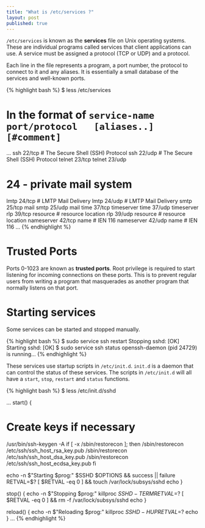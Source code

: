 ```yaml
---
title: "What is /etc/services ?"
layout: post
published: true
---
```


`/etc/services` is known as the **services** file on Unix operating systems. These are individual programs called services that client applications can use. A service must be assigned a protocol (TCP or UDP) and a protocol.

 Each line in the file represents a program, a port number, the protocol to connect to it and any aliases. It is essentially a small database of the services and well-known ports.


{% highlight bash %}
$ less /etc/services

# In the format of `service-name    port/protocol   [aliases..]  [#comment]`

...
ssh              22/tcp                   # The Secure Shell (SSH) Protocol
ssh              22/udp                   # The Secure Shell (SSH) Protocol
telnet           23/tcp
telnet           23/udp
# 24 - private mail system
lmtp             24/tcp                   # LMTP Mail Delivery
lmtp             24/udp                   # LMTP Mail Delivery
smtp             25/tcp     mail
smtp             25/udp     mail
time             37/tcp     timeserver
time             37/udp     timeserver
rlp              39/tcp     resource      # resource location
rlp              39/udp     resource      # resource location
nameserver       42/tcp     name          # IEN 116
nameserver       42/udp     name          # IEN 116
...
{% endhighlight %}

# Trusted Ports

Ports 0-1023 are known as **trusted ports**. Root privilege is required to start listening for incoming connections on these ports. This is to prevent regular users from writing a program that masquerades as another program that normally listens on that port.

# Starting services

Some services can be started and stopped manually.

{% highlight bash %}
$ sudo service ssh restart
Stopping sshd:              [OK]
Starting sshd:              [OK]
$ sudo service ssh status
openssh-daemon (pid 24729) is running...
{% endhighlight %}

These services use startup scripts in `/etc/init.d`. `init.d` is a daemon that can control the status of these services. The scripts in `/etc/init.d` will all have a `start`, `stop`, `restart` and `status` functions.

{% highlight bash %}
$ less /etc/init.d/sshd

...
start()
{
  # Create keys if necessary
  /usr/bin/ssh-keygen -A
  if [ -x /sbin/restorecon ]; then
    /sbin/restorecon /etc/ssh/ssh_host_rsa_key.pub
    /sbin/restorecon /etc/ssh/ssh_host_dsa_key.pub
    /sbin/restorecon /etc/ssh/ssh_host_ecdsa_key.pub
  fi

  echo -n $"Starting $prog:"
  $SSHD $OPTIONS && success || failure
  RETVAL=$?
  [ $RETVAL -eq 0 ] && touch /var/lock/subsys/sshd
  echo
}

stop()
{
  echo -n $"Stopping $prog:"
  killproc $SSHD -TERM
  RETVAL=$?
  [ $RETVAL -eq 0 ] && rm -f /var/lock/subsys/sshd
  echo
}

reload()
{
  echo -n $"Reloading $prog:"
  killproc $SSHD -HUP
  RETVAL=$?
  echo
}
...
{% endhighlight %}
